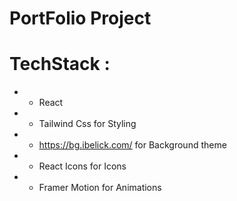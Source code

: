 # PortFolio Project 
  

# TechStack : 
* - React 
* - Tailwind Css for Styling
* - https://bg.ibelick.com/ for Background theme
* - React Icons for Icons
* - Framer Motion for Animations
  